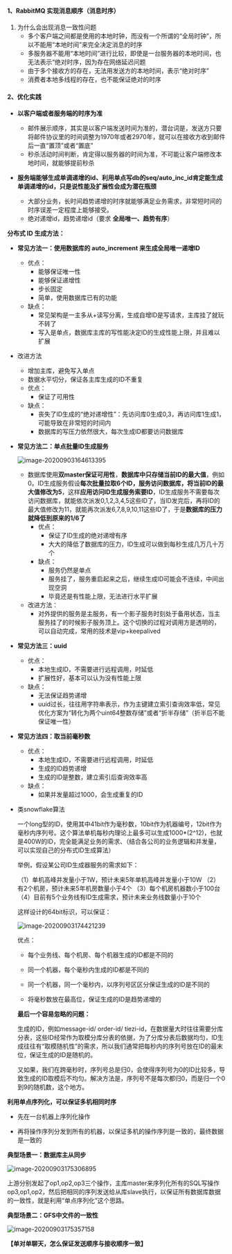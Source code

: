 #### 1、RabbitMQ 实现消息顺序（消息时序）

1. 为什么会出现消息一致性问题
   - 多个客户端之间都是使用的本地时钟，而没有一个所谓的“全局时钟”，所以不能用“本地时间”来完全决定消息的时序
   - 多服务器不能用“本地时间”进行比较，即使是一台服务器的本地时间，也无法表示“绝对时序，因为存在网络延迟问题
   - 由于多个接收方的存在，无法用发送方的本地时间，表示“绝对时序”
   - 消费者本地多线程的存在，也不能保证绝对的时序

#### 2、优化实践

- **以客户端或者服务端的时序为准**
  - 邮件展示顺序，其实是以客户端发送时间为准的，潜台词是，发送方只要将邮件协议里的时间调整为1970年或者2970年，就可以在接收方收到邮件后一直“置顶”或者“置底”
  - 秒杀活动时间判断，肯定得以服务器的时间为准，不可能让客户端修改本地时间，就能够提前秒杀

- **服务端能够生成单调递增的id、利用单点写db的seq/auto_inc_id肯定能生成单调递增的id，只是说性能及扩展性会成为潜在瓶颈**
  - 大部分业务，长时间趋势递增的时序就能够满足业务需求，非常短时间的时序误差一定程度上能够接受。
  - 绝对递增id，趋势递增id（要求 **全局唯一、趋势有序**）

**分布式 ID 生成方法：**

- **常见方法一：使用数据库的 auto_increment 来生成全局唯一递增ID**
  - 优点：
    - 能够保证唯一性
    - 能够保证递增性
    - 步长固定
    - 简单，使用数据库已有的功能
  - 缺点：
    - 常见架构是一主多从+读写分离，生成自增ID是写请求，主库挂了就玩不转了
    - 写入是单点，数据库主库的写性能决定ID的生成性能上限，并且难以扩展
- 改进方法
  - 增加主库，避免写入单点
  - 数据水平切分，保证各主库生成的ID不重复
  - 优点：
    - 保证了可用性
  - 缺点：
    - 丧失了ID生成的“绝对递增性”：先访问库0生成0,3，再访问库1生成1，可能导致在非常短的时间内
    - 数据库的写压力依然很大，每次生成ID都要访问数据库

- **常见方法二：单点批量ID生成服务**

  ![image-20200903164613395](C:\Users\Admin\AppData\Roaming\Typora\typora-user-images\image-20200903164613395.png)

  - 数据库使用**双master保证可用性**，**数据库中只存储当前ID的最大值**，例如0。ID生成服务假设**每次批量拉取6个ID，服务访问数据库，将当前ID的最大值修改为5**，这样**应用访问ID生成服务索要ID**，ID生成服务不需要每次访问数据库，就能依次派发0,1,2,3,4,5这些ID了，当ID发完后，再将ID的最大值修改为11，就能再次派发6,7,8,9,10,11这些ID了，于是**数据库的压力就降低到原来的1/6了**
    - 优点：
      - 保证了ID生成的绝对递增有序
      - 大大的降低了数据库的压力，ID生成可以做到每秒生成几万几十万个
    - 缺点：
      - 服务仍然是单点
      - 服务挂了，服务重启起来之后，继续生成ID可能会不连续，中间出现空洞
      - 毕竟还是有性能上限，无法进行水平扩展
  - 改进方法：
    - 对外提供的服务是主服务，有一个影子服务时刻处于备用状态，当主服务挂了的时候影子服务顶上。这个切换的过程对调用方是透明的，可以自动完成，常用的技术是vip+keepalived

- **常见方法三：uuid**
  - 优点：
    - 本地生成ID，不需要进行远程调用，时延低
    - 扩展性好，基本可以认为没有性能上限
  - 缺点：
    - 无法保证趋势递增
    - uuid过长，往往用字符串表示，作为主键建立索引查询效率低，常见优化方案为“转化为两个uint64整数存储”或者“折半存储”（折半后不能保证唯一性）
- **常见方法四：取当前毫秒数**
  - 优点：
    - 本地生成ID，不需要进行远程调用，时延低
    - 生成的ID趋势递增
    - 生成的ID是整数，建立索引后查询效率高
  - 缺点：
    - 如果并发量超过1000，会生成重复的ID

- 类snowflake算法

  一个long型的ID，使用其中41bit作为毫秒数，10bit作为机器编号，12bit作为毫秒内序列号。这个算法单机每秒内理论上最多可以生成1000*(2^12)，也就是400W的ID，完全能满足业务的需求、（结合各公司的业务逻辑和并发量，可以实现自己的分布式ID生成算法）

  

  举例，假设某公司ID生成器服务的需求如下：

  （1）单机高峰并发量小于1W，预计未来5年单机高峰并发量小于10W
  （2）有2个机房，预计未来5年机房数量小于4个
  （3）每个机房机器数小于100台
  （4）目前有5个业务线有ID生成需求，预计未来业务线数量小于10个

  这样设计的64bit标识，可以保证：

  ![image-20200903174421239](C:\Users\Admin\AppData\Roaming\Typora\typora-user-images\image-20200903174421239.png)

  优点：

  - 每个业务线、每个机房、每个机器生成的ID都是不同的
  - 同一个机器，每个毫秒内生成的ID都是不同的
  - 同一个机器，同一个毫秒内，以序列号区区分保证生成的ID是不同的

  - 将毫秒数放在最高位，保证生成的ID是趋势递增的

  **最后一个容易忽略的问题：**

  生成的ID，例如message-id/ order-id/ tiezi-id，在数据量大时往往需要分库分表，这些ID经常作为取模分库分表的依据，为了分库分表后数据均匀，ID生成往往有“取模随机性”的需求，所以我们通常把每秒内的序列号放在ID的最末位，保证生成的ID是随机的。

  又如果，我们在跨毫秒时，序列号总是归0，会使得序列号为0的ID比较多，导致生成的ID取模后不均匀。解决方法是，序列号不是每次都归0，而是归一个0到9的随机数，这个地方。

**利用单点序列化，可以保证多机相同时序**

- 先在一台机器上序列化操作

- 再将操作序列分发到所有的机器，以保证多机的操作序列是一致的，最终数据是一致的

**典型场景一：数据库主从同步**

![image-20200903175306895](C:\Users\Admin\AppData\Roaming\Typora\typora-user-images\image-20200903175306895.png)

上游分别发起了op1,op2,op3三个操作，主库master来序列化所有的SQL写操作op3,op1,op2，然后把相同的序列发送给从库slave执行，以保证所有数据库数据的一致性，就是利用“单点序列化”这个思路。

**典型场景二：GFS中文件的一致性**

![image-20200903175357158](C:\Users\Admin\AppData\Roaming\Typora\typora-user-images\image-20200903175357158.png)



**【单对单聊天，怎么保证发送顺序与接收顺序一致】**



